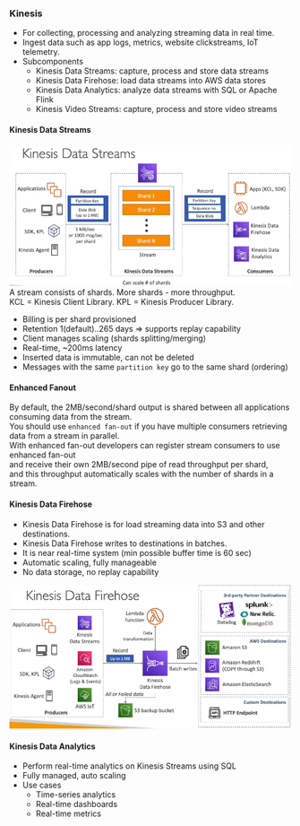 ### Kinesis
* For collecting, processing and analyzing streaming data in real time.
* Ingest data such as app logs, metrics, website clickstreams, IoT telemetry.
* Subcomponents
  * Kinesis Data Streams: capture, process and store data streams
  * Kinesis Data Firehose: load data streams into AWS data stores
  * Kinesis Data Analytics: analyze data streams with SQL or Apache Flink
  * Kinesis Video Streams: capture, process and store video streams


#### Kinesis Data Streams
![KinesisOverview](files/KinesisOverview.png)\
A stream consists of shards. More shards - more throughput.\
KCL = Kinesis Client Library.
KPL = Kinesis Producer Library.

* Billing is per shard provisioned
* Retention 1(default)..265 days => supports replay capability
* Client manages scaling (shards splitting/merging)
* Real-time, ~200ms latency
* Inserted data is immutable, can not be deleted
* Messages with the same `partition key` go to the same shard (ordering)

#### Enhanced Fanout
By default, the 2MB/second/shard output is shared between all applications consuming data from the stream.\
You should use `enhanced fan-out` if you have multiple consumers retrieving data from a stream in parallel.\
With enhanced fan-out developers can register stream consumers to use enhanced fan-out\
and receive their own 2MB/second pipe of read throughput per shard,\
and this throughput automatically scales with the number of shards in a stream.

#### Kinesis Data Firehose
* Kinesis Data Firehose is for load streaming data into S3 and other destinations.
* Kinesis Data Firehose writes to destinations in batches.
* It is near real-time system (min possible buffer time is 60 sec)
* Automatic scaling, fully manageable
* No data storage, no replay capability

![KinesisDataFirehose](files/KinesisDataFirehose.png)

#### Kinesis Data Analytics
* Perform real-time analytics on Kinesis Streams using SQL
* Fully managed, auto scaling
* Use cases
  * Time-series analytics
  * Real-time dashboards
  * Real-time metrics
